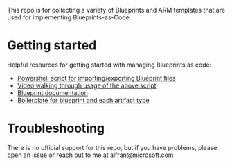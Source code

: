 This repo is for collecting a variety of Blueprints and ARM templates that are used for implementing Blueprints-as-Code.


# Getting started
Helpful resources for getting started with managing Blueprints as code:

* [Powershell script for importing/exporting Blueprint files](https://www.powershellgallery.com/packages/Manage-AzureRMBlueprint/1.41)
* [Video walking through usage of the above script](https://www.youtube.com/watch?v=SMORUIPhKd8)
* [Blueprint documentation](https://aka.ms/whatareblueprints)
* [Boilerplate for blueprint and each artifact type](https://github.com/ajf214/personal-arm-templates/tree/master/Boilerplate)

# Troubleshooting
There is no official support for this repo, but if you have problems, please open an issue or reach out to me at [alfran@microsoft.com](mailto:alfran@microsoft.com?subject=Blueprint%20GitHub%20Troubleshooting)

